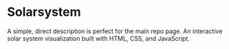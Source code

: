 # Solarsystem
A simple, direct description is perfect for the main repo page.  An interactive solar system visualization built with HTML, CSS, and JavaScript.
